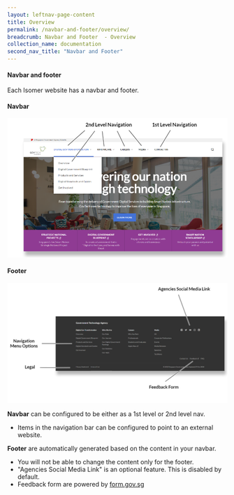 ```yaml
---
layout: leftnav-page-content
title: Overview
permalink: /navbar-and-footer/overview/
breadcrumb: Navbar and Footer  - Overview
collection_name: documentation
second_nav_title: "Navbar and Footer"
---
```

#### **Navbar and footer**
Each Isomer website has a navbar and footer.

#### Navbar
![Navbar](/images/resources/navigation.PNG)

#### Footer
![Footer](/images/resources/footer.PNG)

**Navbar** can be configured to be either as a 1st level or 2nd level nav.
- Items in the navigation bar can be configured to point to an external website.

**Footer** are automatically generated based on the content in your navbar.
- You will not be able to change the content only for the footer.
- "Agencies Social Media Link" is an optional feature. This is disabled by default.
- Feedback form are powered by [form.gov.sg](https://form.gov.sg/#!/)
